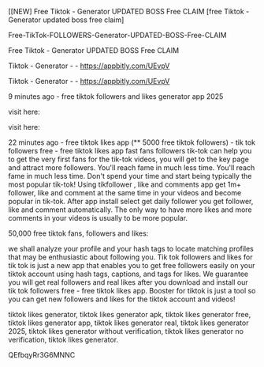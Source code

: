 [[NEW] Free Tiktok - Generator UPDATED BOSS Free CLAIM [free Tiktok - Generator updated boss free claim]

Free-TikTok-FOLLOWERS-Generator-UPDATED-BOSS-Free-CLAIM

Free Tiktok - Generator UPDATED BOSS Free CLAIM

Tiktok - Generator - - https://appbitly.com/UEvpV

Tiktok - Generator - - https://appbitly.com/UEvpV

9 minutes ago - free tiktok followers and likes generator app 2025

visit here:

visit here:

22 minutes ago - free tiktok likes app (** 5000 free tiktok followers) - tik tok followers free - free tiktok likes app fast fans followers tik-tok can help you to get the very first fans for the tik-tok videos, you will get to the key page and attract more followers. You'll reach fame in much less time. You'll reach fame in much less time. Don't spend your time and start being typically the most popular tik-tok! Using tikfollower , like and comments app get 1m+ follower, like and comment at the same time in your videos and become popular in tik-tok. After app install select get daily follower you get follower, like and comment automatically. The only way to have more likes and more comments in your videos is usually to be more popular.

50,000 free tiktok fans, followers and likes:

we shall analyze your profile and your hash tags to locate matching profiles that may be enthusiastic about following you. Tik tok followers and likes for tik tok is just a new app that enables you to get free followers easily on your tiktok account using hash tags, captions, and tags for likes. We guarantee you will get real followers and real likes after you download and install our tik tok followers free - free tiktok likes app. Booster for tiktok is just a tool so you can get new followers and likes for the tiktok account and videos!

tiktok likes generator, tiktok likes generator apk, tiktok likes generator free, tiktok likes generator app, tiktok likes generator real, tiktok likes generator 2025, tiktok likes generator without verification, tiktok likes generator no verification, tiktok likes generator.

QEfbqyRr3G6MNNC

